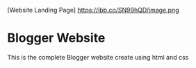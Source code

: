 [Website Landing Page]
https://ibb.co/SN99hQD/image.png
# Blogger Website
This is the complete Blogger website create using html and css
